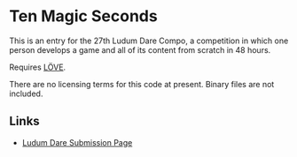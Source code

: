 # Ten Magic Seconds
This is an entry for the 27th Ludum Dare Compo, a competition in which one person develops a game and all of its content from scratch in 48 hours.

Requires [LÖVE](https://love2d.org/).

There are no licensing terms for this code at present. Binary files are not included.

## Links
* [Ludum Dare Submission Page](http://www.ludumdare.com/compo/ludum-dare-27/?action=preview&uid=18573)


